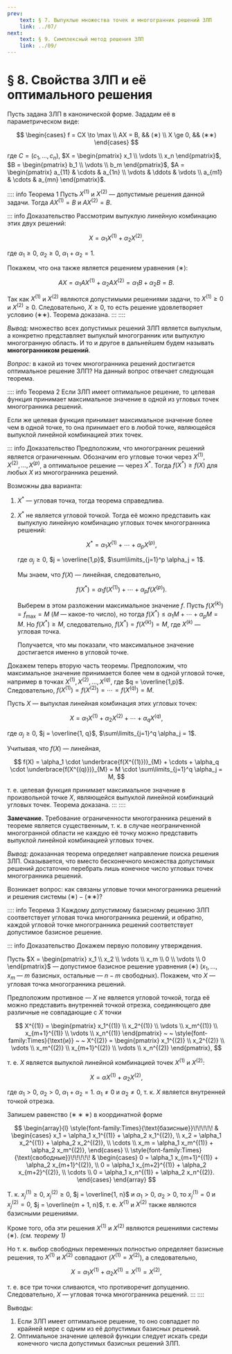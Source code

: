```yaml
---
prev:
    text: § 7. Выпуклые множества точек и многогранник решений ЗЛП
    link: ../07/
next:
    text: § 9. Симплексный метод решения ЗЛП
    link: ../09/
---
```


# § 8. Свойства ЗЛП и её оптимального решения

Пусть задана ЗЛП в канонической форме. Зададим её в параметрическом виде:

$$
\begin{cases}
f = CX \to \max \\
AX = B, && (∗) \\
X \ge 0, && (∗∗)
\end{cases}
$$

где $C = (c_1, ..., c_n)$, $X = \begin{pmatrix} x_1 \\ \vdots \\ x_n \end{pmatrix}$, $B = \begin{pmatrix} b_1 \\ \vdots \\ b_m \end{pmatrix}$, $A = \begin{pmatrix} a_{11} & \cdots & a_{1n} \\ \vdots & \ddots & \vdots \\ a_{m1} & \cdots & a_{mn} \end{pmatrix}$.

:::: info Теорема 1
Пусть $X^{(1)}$ и $X^{(2)}$ — допустимые решения данной задачи. Тогда $AX^{(1)} = B$ и $AX^{(2)} = B$.

::: info Доказательство
Рассмотрим выпуклую линейную комбинацию этих двух решений:

$$
X = \alpha_1 X^{(1)} + \alpha_2 X^{(2)},
$$

где $\alpha_1 \ge 0$, $\alpha_2 \ge 0$, $\alpha_1 + \alpha_2 = 1$.

Покажем, что она также является решением уравнения $(∗)$:

$$
AX = \alpha_1 A X^{(1)} + \alpha_2 A X^{(2)} = \alpha_1 B + \alpha_2 B = B.
$$

Так как $X^{(1)}$ и $X^{(2)}$ являются допустимыми решениями задачи, то $X^{(1)} \ge 0$ и $X^{(2)} \ge 0$. Следовательно, $X \ge 0$, то есть решение удовлетворяет условию $(∗∗)$. Теорема доказана.
:::
::::

*Вывод:* множество всех допустимых решений ЗЛП является выпуклым, а конкретно представляет выпуклый многогранник или выпуклую многогранную область. И то и другое в дальнейшем будем называть **многогранником решений**.

*Вопрос:* в какой из точек многогранника решений достигается оптимальное решение ЗЛП? На данный вопрос отвечает следующая теорема.

:::: info Теорема 2
Если ЗЛП имеет оптимальное решение, то целевая функция принимает максимальное значение в одной из угловых точек многогранника решений.

Если же целевая функция принимает максимальное значение более чем в одной точке, то она принимает его в любой точке, являющейся выпуклой линейной комбинацией этих точек.

::: info Доказательство
Предположим, что многогранник решений является ограниченным. Обозначим его угловые точки через $X^{(1)}, X^{(2)}, ..., X^{(p)}$, а оптимальное решение — через $X^*$. Тогда $f(X^*) \ge f(X)$ для любых $X$ из многогранника решений.

Возможны два варианта:
1. $X^*$ — угловая точка, тогда теорема справедлива.
2. $X^*$ не является угловой точкой. Тогда её можно представить как выпуклую линейную комбинацию угловых точек многогранника решений:

   $$
   X^* = \alpha_1 X^{(1)} + \cdots + \alpha_p X^{(p)},
   $$

   где $\alpha_j \ge 0$, $j = \overline{1,p}$, $\sum\limits_{j=1}^p \alpha_j = 1$.

   Мы знаем, что $f(X)$ — линейная, следовательно,

   $$
   f(X^*) = \alpha_1 f(X^{(1)}) + \cdots + \alpha_p f(X^{(p)}).
   $$

   Выберем в этом разложении максимальное значение $f$. Пусть $f(X^{(k)}) = f_\max = M$ ($M$ — какое-то число), но тогда $f(X^*) \le \alpha_1 M + \cdots + \alpha_p M = M$. Но $f(X^*) \ge M$, следовательно, $f(X^*) = f(X^{(k)}) = M$, где $X^{(k)}$ — угловая точка.
   
   Получается, что мы показали, что максимальное значение достигается именно в угловой точке.

Докажем теперь вторую часть теоремы. Предположим, что максимальное значение принимается более чем в одной угловой точке, например в точках $X^{(1)}, X^{(2)}, ..., X^{(q)}$, где $q = \overline{1,p}$. Следовательно, $f(X^{(1)}) = f(X^{(2)}) = \cdots = f(X^{(q)}) = M$.

Пусть $X$ — выпуклая линейная комбинация этих угловых точек:

$$
X = \alpha_1 X^{(1)} + \alpha_2 X^{(2)} + \cdots + \alpha_q X^{(q)},
$$

где $\alpha_j \ge 0$, $j = \overline{1, q}$, $\sum\limits_{j=1}^q \alpha_j = 1$.

Учитывая, что $f(X)$ — линейная,

$$
f(X) = \alpha_1 \cdot \underbrace{f(X^{(1)})}_{M} + \cdots + \alpha_q \cdot \underbrace{f(X^{(q)})}_{M} = M \cdot \sum\limits_{j=1}^q \alpha_j = M,
$$

т. е. целевая функция принимает максимальное значение в произвольной точке $X$, являющейся выпуклой линейной комбинаций угловых точек. Теорема доказана.
:::
::::

**Замечание.** Требование ограниченности многогранника решений в теореме является существенным, т. к. в случае неограниченной многогранной области не каждую её точку можно представить выпуклой линейной комбинацией угловых точек.

*Вывод:* доказанная теорема определяет направление поиска решения ЗЛП. Оказывается, что вместо бесконечного множества допустимых решений достаточно перебрать лишь конечное число угловых точек многогранника решений.

Возникает вопрос: как связаны угловые точки многогранника решений и решения системы $(∗)-(∗∗)$?

:::: info Теорема 3
Каждому допустимому базисному решению ЗЛП соответствует угловая точка многогранника решений, и обратно, каждой угловой точке многогранника решений соответствует допустимое базисное решение.

::: info Доказательство
Докажем первую половину утверждения.

Пусть $X = \begin{pmatrix} x_1 \\ x_2 \\ \vdots \\ x_m \\ 0 \\ \vdots \\ 0 \end{pmatrix}$ — допустимое базисное решение уравнения $(∗)$ ($x_1, ..., x_m$ — $m$ базисных, остальные — $n-m$ свободных). Покажем, что $X$ — угловая точка многогранника решений.

Предположим противное — $X$ не является угловой точкой, тогда её можно представить внутренней точкой отрезка, соединяющего две различные не совпадающие с $X$ точки

$$
X^{(1)} =
\begin{pmatrix}
x_1^{(1)} \\ x_2^{(1)} \\ \vdots \\ x_m^{(1)} \\ x_{m+1}^{(1)} \\ \vdots \\ x_n^{(1)}
\end{pmatrix}
~ ~ \style{font-family:Times}{\text{и}} ~ ~
X^{(2)} =
\begin{pmatrix}
x_1^{(2)} \\ x_2^{(2)} \\ \vdots \\ x_m^{(2)} \\ x_{m+1}^{(2)} \\ \vdots \\ x_n^{(2)}
\end{pmatrix},
$$

т. е. $X$ является выпуклой линейной комбинацией точек $X^{(1)}$ и $X^{(2)}$:

$$
X = \alpha X^{(1)} + \alpha_2 X^{(2)}, \tag{∗∗∗}
$$

где $\alpha_1 > 0$, $\alpha_2 > 0$, $\alpha_1 + \alpha_2 = 1$. $\alpha_1 \ne 0$ и $\alpha_2 \ne 0$, т. к. $X$ является внутренней точкой отрезка.

Запишем равенство $(∗∗∗)$ в координатной форме

$$
\begin{array}{l}
\style{font-family:Times}{\text{базисные}}\!\!\!\!\! & \begin{cases}
x_1 = \alpha_1 x_1^{(1)} + \alpha_2 x_1^{(2)}, \\
x_2 = \alpha_1 x_2^{(1)} + \alpha_2 x_2^{(2)}, \\
\cdots \\
x_m = \alpha_1 x_m^{(1)} + \alpha_2 x_m^{(2)},
\end{cases} \\
\style{font-family:Times}{\text{свободные}}\!\!\!\!\! & \begin{cases}
0 = \alpha_1 x_{m+1}^{(1)} + \alpha_2 x_{m+1}^{(2)}, \\
0 = \alpha_1 x_{m+2}^{(1)} + \alpha_2 x_{m+2}^{(2)}, \\
\cdots \\
0 = \alpha_1 x_n^{(1)} + \alpha_2 x_n^{(2)}.
\end{cases}
\end{array}
$$

Т. к. $x_j^{(1)} \ge 0$, $x_j^{(2)} \ge 0$, $j = \overline{1, n}$ и $\alpha_1 > 0$, $\alpha_2 > 0$, то $x_j^{(1)} = 0$ и $x_j^{(2)} = 0$, $j = \overline{m + 1, n}$, т. е. $X^{(1)}$ и $X^{(2)}$ также являются базисными решениями.

Кроме того, оба эти решения $X^{(1)}$ и $X^{(2)}$ являются решениями системы $(∗)$. *(см. теорему 1)*

Но т. к. выбор свободных переменных полностью определяет базисные решения, то $X^{(1)}$ и $X^{(2)}$ совпадают ($X^{(1)} = X^{(2)}$), а следовательно,

$$
X = \alpha_1 X^{(1)} + \alpha_2 X^{(1)} = X^{(1)} = X^{(2)},
$$

т. е. все три точки сливаются, что противоречит допущению. Следовательно, $X$ — угловая точка многогранника решений.
:::
::::

Выводы:
1. Если ЗЛП имеет оптимальное решение, то оно совпадает по крайней мере с одним из её допустимых базисных решений.
2. Оптимальное значение целевой функции следует искать среди конечного числа допустимых базисных решений ЗЛП.